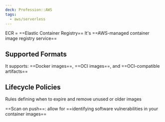 ```yaml
---
deck: Profession::AWS
tags:
  - aws/serverless
---
```

<!-- clozeblock-start oid="ObsXOz0sJdKybyH4tqULxhLA"-->
ECR = ==Elastic Container Registry==
It's ==AWS-managed container image registry service==
<!-- clozeblock-end-->

## Supported Formats
<!-- clozeblock-start oid="ObsftDNFMKFVY3J3OnpzuqYf"-->
It supports: ==Docker images==, ==OCI images==, and ==OCI-compatible artifacts==
<!-- clozeblock-end-->

## Lifecycle Policies
Rules defining when to expire and remove unused or older images

<!-- clozeblock-start oid="ObsbLUu9b293MBxASqU836TR"-->
==Scan on push==: allow for ==identifying software vulnerabilities in your container images==
<!-- clozeblock-end-->